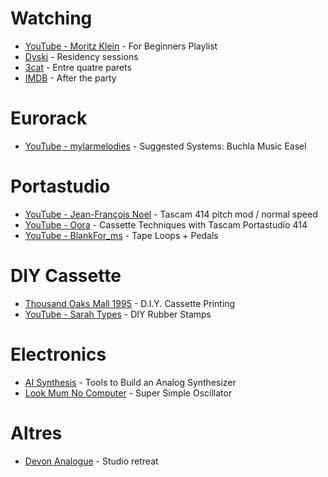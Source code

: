 # Watching

- [YouTube - Moritz Klein](https://www.youtube.com/playlist?list=PLHeL0JWdJLvRv-r0TTjWxegtBha0ajdYh) - For Beginners Playlist
- [Dyski](https://dyski.co/) - Residency sessions
- [3cat](https://www.3cat.cat/3cat/entre-quatre-parets/) - Entre quatre parets
- [IMDB](https://www.imdb.com/es/title/tt23845296/) - After the party

# Eurorack

- [YouTube - mylarmelodies](https://www.youtube.com/watch?v=B40AizE6i2g) - Suggested Systems: Buchla Music Easel

# Portastudio

- [YouTube - Jean-François Noel](https://www.youtube.com/watch?v=MDGQQqCqwQg) - Tascam 414 pitch mod / normal speed
- [YouTube - Oora](https://www.youtube.com/watch?v=3uT4gs_AJmQ) - Cassette Techniques with Tascam Portastudio 414
- [YouTube - BlankFor_ms](https://www.youtube.com/watch?v=vchbZglzmyw) - Tape Loops + Pedals

# DIY Cassette

- [Thousand Oaks Mall 1995](https://www.youtube.com/watch?v=CFQndvTK1x0) - D.I.Y. Cassette Printing
- [YouTube - Sarah Types](https://www.youtube.com/watch?v=8HdHGZxIdRw) - DIY Rubber Stamps

# Electronics

- [AI Synthesis](https://aisynthesis.com/diy-electronics-tools-you-need/) - Tools to Build an Analog Synthesizer
- [Look Mum No Computer](https://www.lookmumnocomputer.com/projects/#/simplest-oscillator) - Super Simple Oscillator

# Altres

- [Devon Analogue](https://devonanalogue.com) - Studio retreat
